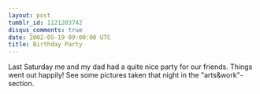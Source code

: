 ```yaml
---
layout: post
tumblr_id: 1121203742
disqus_comments: true
date: 2002-05-19 09:00:00 UTC
title: Birthday Party
---
```


Last Saturday me and my dad had a quite nice party for our friends. Things went out happily! See some pictures taken that night in the "arts&work"-section.
